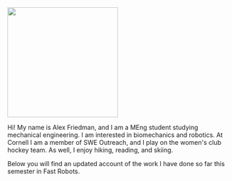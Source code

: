 <img width="248" src="https://github.com/alexfriedman39/alexfriedman39.fastrobots.github.io/blob/main/assets/Alex_Friedman_Photo.jpg">

Hi! My name is Alex Friedman, and I am a MEng student studying mechanical engineering. I am interested in biomechanics and robotics. At Cornell I am a member of SWE Outreach, and I play on the women's club hockey team. As well, I enjoy hiking, reading, and skiing. 

Below you will find an updated account of the work I have done so far this semester in Fast Robots. 
